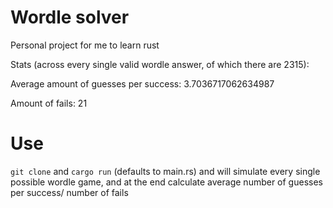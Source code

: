 # Wordle solver
Personal project for me to learn rust

Stats (across every single valid wordle answer, of which there are 2315):

Average amount of guesses per success: 3.7036717062634987

Amount of fails: 21

# Use

`git clone` and `cargo run` (defaults to main.rs) and will simulate every single possible wordle game, and at the end calculate average number of guesses per success/ number of fails
